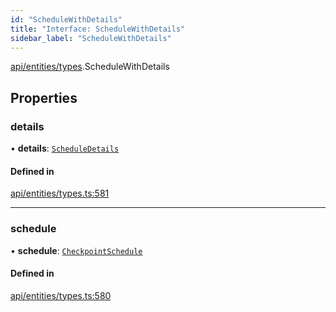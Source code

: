 ```yaml
---
id: "ScheduleWithDetails"
title: "Interface: ScheduleWithDetails"
sidebar_label: "ScheduleWithDetails"
---
```


[api/entities/types](../../../../../modules/API/Entities/Types/Types.md).ScheduleWithDetails

## Properties

### details

• **details**: [`ScheduleDetails`](../../CheckpointSchedule/Types/ScheduleDetails/ScheduleDetails.md)

#### Defined in

[api/entities/types.ts:581](https://github.com/PolymeshAssociation/polymesh-sdk/blob/5b946f904/src/api/entities/types.ts#L581)

___

### schedule

• **schedule**: [`CheckpointSchedule`](../../../../../classes/API/Entities/CheckpointSchedule/CheckpointSchedule.md)

#### Defined in

[api/entities/types.ts:580](https://github.com/PolymeshAssociation/polymesh-sdk/blob/5b946f904/src/api/entities/types.ts#L580)
